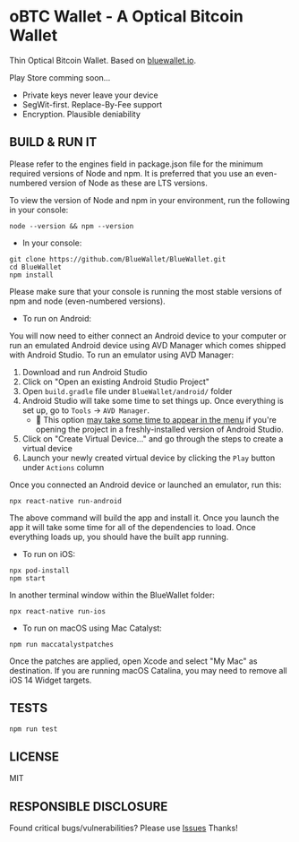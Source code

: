 # oBTC Wallet - A Optical Bitcoin Wallet

Thin Optical Bitcoin Wallet.
Based on [bluewallet.io](http://bluewallet.io).

Play Store comming soon...

* Private keys never leave your device
* SegWit-first. Replace-By-Fee support
* Encryption. Plausible deniability

## BUILD & RUN IT

Please refer to the engines field in package.json file for the minimum required versions of Node and npm. It is preferred that you use an even-numbered version of Node as these are LTS versions.

To view the version of Node and npm in your environment, run the following in your console:

```
node --version && npm --version
```

* In your console:

```
git clone https://github.com/BlueWallet/BlueWallet.git
cd BlueWallet
npm install
```

Please make sure that your console is running the most stable versions of npm and node (even-numbered versions).

* To run on Android:

You will now need to either connect an Android device to your computer or run an emulated Android device using AVD Manager which comes shipped with Android Studio. To run an emulator using AVD Manager:

1. Download and run Android Studio
2. Click on "Open an existing Android Studio Project"
3. Open `build.gradle` file under `BlueWallet/android/` folder
4. Android Studio will take some time to set things up. Once everything is set up, go to `Tools` -> `AVD Manager`.
    * 📝 This option [may take some time to appear in the menu](https://stackoverflow.com/questions/47173708/why-avd-manager-options-are-not-showing-in-android-studio) if you're opening the project in a freshly-installed version of Android Studio.
5. Click on "Create Virtual Device..." and go through the steps to create a virtual device
6. Launch your newly created virtual device by clicking the `Play` button under `Actions` column

Once you connected an Android device or launched an emulator, run this:

```
npx react-native run-android
```

The above command will build the app and install it. Once you launch the app it will take some time for all of the dependencies to load. Once everything loads up, you should have the built app running.

* To run on iOS:

```
npx pod-install
npm start
```

In another terminal window within the BlueWallet folder:
```
npx react-native run-ios
```

* To run on macOS using Mac Catalyst:

```
npm run maccatalystpatches
```

Once the patches are applied, open Xcode and select "My Mac" as destination. If you are running macOS Catalina, you may need to remove all iOS 14 Widget targets.


## TESTS

```bash
npm run test
```

## LICENSE

MIT

## RESPONSIBLE DISCLOSURE

Found critical bugs/vulnerabilities? Please use [Issues](https://github.com/PoWx-Org/obtc-bluewallet/issues)
Thanks!
